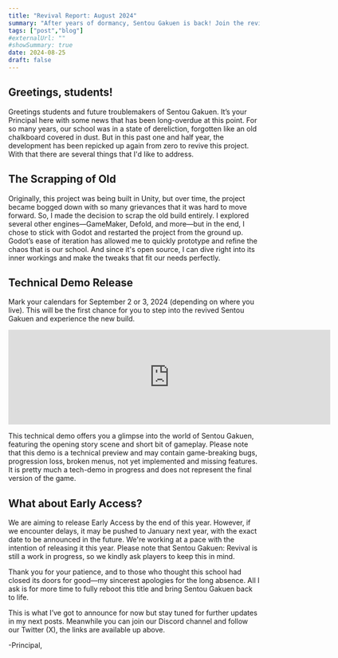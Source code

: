 ```yaml
---
title: "Revival Report: August 2024"
summary: "After years of dormancy, Sentou Gakuen is back! Join the revival and prepare for the upcoming technical demo!"
tags: ["post","blog"]
#externalUrl: ""
#showSummary: true
date: 2024-08-25
draft: false
---
```


## Greetings, students!
Greetings students and future troublemakers of Sentou Gakuen. It’s your Principal here with some news that has been long-overdue at this point. For so many years, our school was in a state of dereliction, forgotten like an old chalkboard covered in dust. But in this past one and half year, the development has been repicked up again from zero to revive this project. With that there are several things that I'd like to address.

## The Scrapping of Old
Originally, this project was being built in Unity, but over time, the project became bogged down with so many grievances that it was hard to move forward. So, I made the decision to scrap the old build entirely. I explored several other engines—GameMaker, Defold, and more—but in the end, I chose to stick with Godot and restarted the project from the ground up. Godot’s ease of iteration has allowed me to quickly prototype and refine the chaos that is our school. And since it's open source, I can dive right into its inner workings and make the tweaks that fit our needs perfectly.

## Technical Demo Release
Mark your calendars for September 2 or 3, 2024
(depending on where you live). This will be the first chance for you to step into the revived
Sentou Gakuen and experience the new build.

<iframe src="https://store.steampowered.com/widget/3175150/" frameborder="0" width="646" height="190"></iframe>

This technical demo offers you a glimpse into the world of Sentou Gakuen, featuring the opening story scene and short bit of gameplay. Please note that this demo is a technical preview and may contain game-breaking bugs, progression loss, broken menus, not yet implemented and missing features. It is pretty much a tech-demo in progress and does not represent the final version of the game.

## What about Early Access?
We are aiming to release Early Access by the end of this year. However, if we encounter delays, it may be pushed to January next year, with the exact date to be announced in the future. We're working at a pace with the intention of releasing it this year. Please note that Sentou Gakuen: Revival is still a work in progress, so we kindly ask players to keep this in mind.

Thank you for your patience, and to those who thought this school had closed its doors for good—my sincerest apologies for the long absence. All I ask is for more time to fully reboot this title and bring Sentou Gakuen back to life.

This is what I’ve got to announce for now but stay tuned for further updates in my next posts. Meanwhile you can join our Discord channel and follow our Twitter (X), the links are available up above.

-Principal,